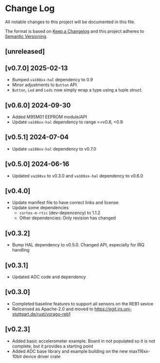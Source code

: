 Change Log
=======

All notable changes to this project will be documented in this file.

The format is based on [Keep a Changelog](http://keepachangelog.com/)
and this project adheres to [Semantic Versioning](http://semver.org/).

## [unreleased]

## [v0.7.0] 2025-02-13

- Bumped `va108xx-hal` dependency to 0.9
- Minor adjustments to `Button` API.
- `Button`, `Led` and `Leds` now simply wrap a type using a tuple struct.

## [v0.6.0] 2024-09-30

- Added M95M01 EEPROM module/API
- Update `va108xx-hal` dependency to range >=v0.8, <0.9

## [v0.5.1] 2024-07-04

- Update `va108xx-hal` dependency to v0.7.0

## [v0.5.0] 2024-06-16

- Updated `va108xx` to v0.3.0 and `va108xx-hal` dependency to v0.6.0

## [v0.4.0]

- Update manifest file to have correct links and license
- Update some dependencies
  - `cortex-m-rtic` (dev-depencency) to 1.1.2
  - Other dependencies: Only revision has changed

## [v0.3.2]

- Bump HAL dependency to v0.5.0. Changed API, especially for IRQ handling

## [v0.3.1]

- Updated ADC code and dependency

## [v0.3.0]

- Completed baseline features to support all sensors on the REB1 sevice
- Relicensed as Apache-2.0 and moved to https://egit.irs.uni-stuttgart.de/rust/vorago-reb1

## [v0.2.3]

- Added basic accelerometer example. Board in not populated so it is not complete, but
  it provides a starting point
- Added ADC base library and example building on the new max116xx-10bit device driver crate
